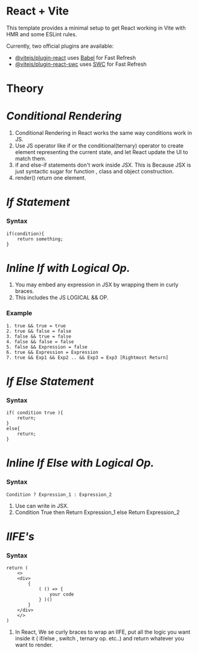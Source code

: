 # React + Vite

This template provides a minimal setup to get React working in Vite with HMR and some ESLint rules.

Currently, two official plugins are available:

- [@vitejs/plugin-react](https://github.com/vitejs/vite-plugin-react/blob/main/packages/plugin-react/README.md) uses [Babel](https://babeljs.io/) for Fast Refresh
- [@vitejs/plugin-react-swc](https://github.com/vitejs/vite-plugin-react-swc) uses [SWC](https://swc.rs/) for Fast Refresh


# Theory

# _Conditional Rendering_

1. Conditional Rendering in React works the same way conditions work in JS.
2. Use JS operator like if or the conditional(ternary) operator to create element representing the current state, and let React update the UI to match them.
3. if and else-if statements don't work inside JSX. This is Because JSX is just syntactic sugar for function , class and object construction.
4. render() return one element.

# _If Statement_

<h3>Syntax</h3>

    if(condition){
        return something;
    }

# _Inline If with Logical Op._

1. You may embed any expression in JSX by wrapping them in curly braces. 
2. This includes the JS LOGICAL && OP.

<h3>Example</h3>

    1. true && true = true
    2. true && false = false
    3. false && true = false
    4. false && false = false
    5. false && Expression = false
    6. true && Expression = Expression
    7. true && Exp1 && Exp2 .. && Exp3 = Exp3 [Rightmost Return]

# _If Else Statement_

<h3>Syntax</h3>

    if( condition true ){
        return;
    }
    else{
        return;
    }

# _Inline If Else with Logical Op._

<h3>Syntax</h3>

    Condition ? Expression_1 : Expression_2

1. Use can write in JSX.
2. Condition True then Return Expression_1 else Return Expression_2

# _IIFE's_

<h3>Syntax</h3>

    return (
        <>
        <div>
            {
                ( () => {
                    your code
                } )()
            }
        </div>
        </>
    )

1. In React, We se curly braces to wrap an IIFE, put all the logic you want inside it ( if/else , switch , ternary op. etc..) and return  whatever you want to render.
